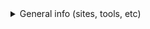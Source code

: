 <!--more-->

<details class="render-resources">
  <summary>General info (sites, tools, etc)</summary>  

I do like a bit of Blender, and I got some wind in my sails after doing the obligatory [BlenderGuru Donut tutorial](https://www.youtube.com/watch?v=TPrnSACiTJ4), so here's some of them.  
All tools, textures, and tutorials used are listed below.  

  <h2>Sites</h2>

- [Poligon](https://www.poliigon.com/)
- [HDRIHaven](https://hdrihaven.com/)
- [Quixel](https://quixel.com/megascans/home/)
- Models: [Mixamo](https://www.mixamo.com/)

  <h2>Tools</h2>

- [Blender](https://www.blender.org/) - Makes all this possible
- [Paint.NET](https://www.getpaint.net/) - Easy quick image editor
- [GIMP](https://www.gimp.org/) - xplat alternative
- [JSDisplacement](https://windmillart.net/?p=jsplacement) - Greeble generator
</details>